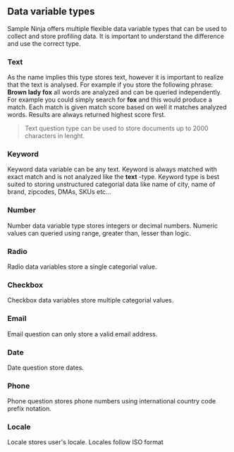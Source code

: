## Data variable types

Sample Ninja offers multiple flexible data variable types that can be used to collect and store profiling data. It is important to understand the difference and use the correct type.

### Text 
As the name implies this type stores text, however it is important to realize that the text is analysed. For example if you store the following phrase: **Brown lady fox** all words are analyzed and can be queried independently. For example you could simply search for **fox** and this would produce a match. Each match is given match score based on well it matches analyzed words. Results are always returned highest score first.

> Text question type can be used to store documents up to 2000 characters in lenght.

### Keyword
Keyword data variable can be any text. Keyword is always matched with exact match and is not analyzed like the **text** -type. Keyword type is best suited to storing unstructured categorial data like name of city, name of brand, zipcodes, DMAs, SKUs etc...

### Number
Number data variable type stores integers or decimal numbers. Numeric values can queried using range, greater than, lesser than logic.

### Radio
Radio data variables store a single categorial value.

### Checkbox
Checkbox data variables store multiple categorial values.

### Email
Email question can only store a valid email address.

### Date
Date question store dates.

### Phone
Phone question stores phone numbers using international country code prefix notation. 

### Locale
Locale stores user's locale. Locales follow ISO format
